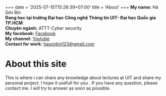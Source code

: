 +++
date = '2025-07-15T15:26:39+07:00'
title = 'About'
+++
**My name:** Hà Sơn Bin  
**Đang học tại trường Đại học Công nghệ Thông tin UIT- Đại học Quốc gia TP.HCM**  
**Chuyên ngành:** ATTT-Cyber security  
**My facebook:** [Facebook](https://www.facebook.com/son.bin.ha.2025)  
**My channel:** [Youtube](https://www.youtube.com/@binzofficialentertainment5910)  
**Contact for work:** <span class="text-blue">hasonbin123@gmail.com</span>

# About this site
This is  where i can share any knowledge about lectures at UIT and share my personal project. I hope it usefull for you . If you have any question, please contact me. I will try to answer as soon as possible. 